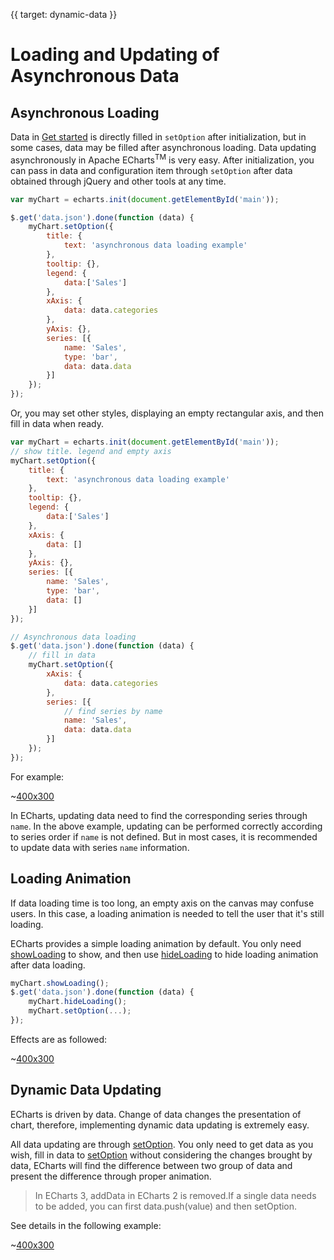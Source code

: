 {{ target: dynamic-data }}

# Loading and Updating of Asynchronous Data

## Asynchronous Loading

Data in [Get started](~getting-started) is directly filled in `setOption` after initialization, but in some cases, data may be filled after asynchronous loading. Data updating asynchronously in Apache ECharts<sup>TM</sup> is very easy. After initialization, you can pass in data and configuration item through `setOption` after data obtained through  jQuery and other tools at any time.

```js
var myChart = echarts.init(document.getElementById('main'));

$.get('data.json').done(function (data) {
    myChart.setOption({
        title: {
            text: 'asynchronous data loading example'
        },
        tooltip: {},
        legend: {
            data:['Sales']
        },
        xAxis: {
            data: data.categories
        },
        yAxis: {},
        series: [{
            name: 'Sales',
            type: 'bar',
            data: data.data
        }]
    });
});
```

Or, you may set other styles, displaying an empty rectangular axis, and then fill in data when ready.

```js
var myChart = echarts.init(document.getElementById('main'));
// show title. legend and empty axis
myChart.setOption({
    title: {
        text: 'asynchronous data loading example'
    },
    tooltip: {},
    legend: {
        data:['Sales']
    },
    xAxis: {
        data: []
    },
    yAxis: {},
    series: [{
        name: 'Sales',
        type: 'bar',
        data: []
    }]
});

// Asynchronous data loading
$.get('data.json').done(function (data) {
    // fill in data
    myChart.setOption({
        xAxis: {
            data: data.categories
        },
        series: [{
            // find series by name
            name: 'Sales',
            data: data.data
        }]
    });
});
```

For example:

~[400x300](${galleryViewPath}doc-example/tutorial-async&edit=1&reset=1)

In ECharts, updating data need to find the corresponding series through `name`. In the above example, updating can be performed correctly according to series order if `name` is not defined. But in most cases, it is recommended to update data with series `name` information.

## Loading Animation

If data loading time is too long, an empty axis on the canvas may confuse users. In this case, a loading animation is needed to tell the user that it's still loading.

ECharts provides a simple loading animation by default. You only need [showLoading](api.html#echartsInstance.showLoading) to show, and then use [hideLoading](api.html#echartsInstance.hideLoading) to hide loading animation after data loading.
```js
myChart.showLoading();
$.get('data.json').done(function (data) {
    myChart.hideLoading();
    myChart.setOption(...);
});
```

Effects are as followed:

~[400x300](${galleryViewPath}doc-example/tutorial-loading&edit=1&reset=1)

## Dynamic Data Updating

ECharts is driven by data. Change of data changes the presentation of chart, therefore, implementing dynamic data updating is extremely easy.

All data updating are through [setOption](~api.html#echartsInstance.setOption). You only need to get data as you wish, fill in data to [setOption](~api.html#echartsInstance.setOption) without considering the changes brought by data, ECharts will find the difference between two group of data and present the difference through proper animation.

>In ECharts 3, addData in ECharts 2 is removed.If a single data needs to be added, you can first data.push(value) and then setOption.

See details in the following example:

~[400x300](${galleryViewPath}doc-example/tutorial-dynamic-data&edit=1&reset=1)